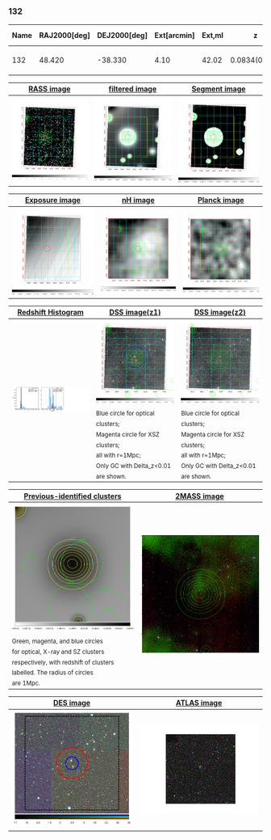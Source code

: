 <div STYLE="page-break-after: always;"></div>

### 132

|Name|RAJ2000[deg]|DEJ2000[deg] |Ext[arcmin]| Ext,ml | z | z_src| C|GC(XSZ,Delta_z<0.01)| GC(OPT,Delta_z<0.01)|GC| R_sig[arcmin] | R500[arcmin] | R500[Mpc]| CRsig[c/s] | CR500[c/s] |L500[1E44 erg/s]|F500[1E-12 erg/s/cm^2]| M500[1E14 Msun]|Tx[keV]|Cnt_sig|Beta|Rc[arcmin]|Comment|Alias|
|---|---|---|---|---|---|------|---|--------|---------|----------|---|---|---|---|---|---|---|---|---|---|---|---|---|---|
|132| 48.420| -38.330| 4.10| 42.02| 0.0834(0.005)| z1, z_xsz| B| MCXC| A, N, W| A, MCXC, N, W| 6.850| 7.250| 0.682| 0.077(0.029)| 0.077(0.029)| 0.251(0.053)| 1.458(0.305)| 0.98(0.10)| 2.17(0.15)| 42.8| 0.911(-0.110+0.064)| 5.879(-0.851+0.757)| -| k484|

|[RASS image](../image/132/132_img.pdf)|[filtered image](../image/132/132_fil.pdf)|[Segment image](../image/132/132_seg.pdf)|
|-------------------|--------------------|-------------------|
| <img src="../image/132/132_img.png" width="300">  | <img src="../image/132/132_fil.png" width="300">   | <img src="../image/132/132_seg.png" width="300">  |

|[Exposure image](../image/132/132_mex.pdf)| [nH image](../image/132/132_nh.pdf)| [Planck image](../image/132/132_p.pdf)|
|-------------------|--------------------|-------------------|
|<img src="../image/132/132_mex.png" width="300">   | <img src="../image/132/132_nh.png" width="300">    | <img src="../image/132/132_p.png" width="300"> |

|[Redshift Histogram](../image/132/132_zg.pdf) | [DSS image(z1)](../image/132/132_dss_z1.pdf)      |  [DSS image(z2)](../image/132/132_dss_z2.pdf)    |
|-------------------|--------------------|-------------------|
|<img src="../image/132/132_zg.png" width="300"> |<img src="../image/132/132_dss_z1.png" width="300"> <sub><br>Blue circle for optical clusters; <br>Magenta circle for XSZ clusters; <br>all with r=1Mpc; <br>Only GC with Delta_z<0.01 are shown. </sub>| <img src="../image/132/132_dss_z2.png" width="300"><sub><br>Blue circle for optical clusters; <br>Magenta circle for XSZ clusters; <br>all with r=1Mpc; <br>Only GC with Delta_z<0.01 are shown. </sub> |

|[Previous-identified clusters](../image/132/132_gc.pdf) | [2MASS image](../image/132/132_2mass.pdf)      |
|-------------------|-------------------|
|<img src=../image/132/132_gc.png width="300"> <br><sub>Green, magenta, and blue circles <br>for optical, X-ray and SZ clusters <br>respectively, with redshift of clusters <br>labelled. The radius of circles <br>are 1Mpc.</sub>|<img src="../image/132/132_2mass.png" width="300">  |

|[DES image](../image/132/132_des.pdf)   |[ATLAS image](../image/132/132_s.pdf)        |
|-------------------|-------------------|
| <img src="../image/132/132_des.png" width="300">  | <img src="../image/132/132_s.png" width="300">  |
